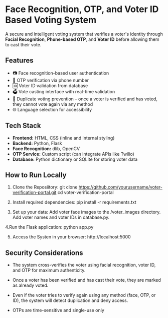 # Face Recognition, OTP, and Voter ID Based Voting System

A secure and intelligent voting system that verifies a voter's identity through **Facial Recognition**, **Phone-based OTP**, and **Voter ID** before allowing them to cast their vote.

## Features

- 📷 Face recognition-based user authentication
- 📱 OTP verification via phone number
- 🆔 Voter ID validation from database
- 🗳️ Vote casting interface with real-time validation
- 🚫 Duplicate voting prevention – once a voter is verified and has voted, they cannot vote again via any method
- 🌐 Language selection for accessibility

## Tech Stack

- **Frontend:** HTML, CSS (inline and internal styling)
- **Backend:** Python, Flask
- **Face Recognition:** dlib, OpenCV
- **OTP Service:** Custom script (can integrate APIs like Twilio)
- **Database:** Python dictionary or SQLite for storing voter data

## How to Run Locally

1. Clone the Reposiitory:
   git clone https://github.com/yourusername/voter-verification-portal.git
   cd voter-verification-portal

2. Install required dependencies:
   pip install -r requirements.txt

3. Set up your data:
  Add voter face images to the /voter_images directory.
  Add voter names and voter IDs in database.py.

4.Run the Flask application:
  python app.py

5. Access the Systen in your browser:
  http://localhost:5000

## Security Considerations

- The system cross-verifies the voter using facial recognition, voter ID, and OTP for maximum authenticity.

- Once a voter has been verified and has cast their vote, they are marked as already voted.

- Even if the voter tries to verify again using any method (face, OTP, or ID), the system will detect duplication and deny access.

- OTPs are time-sensitive and single-use only

   
